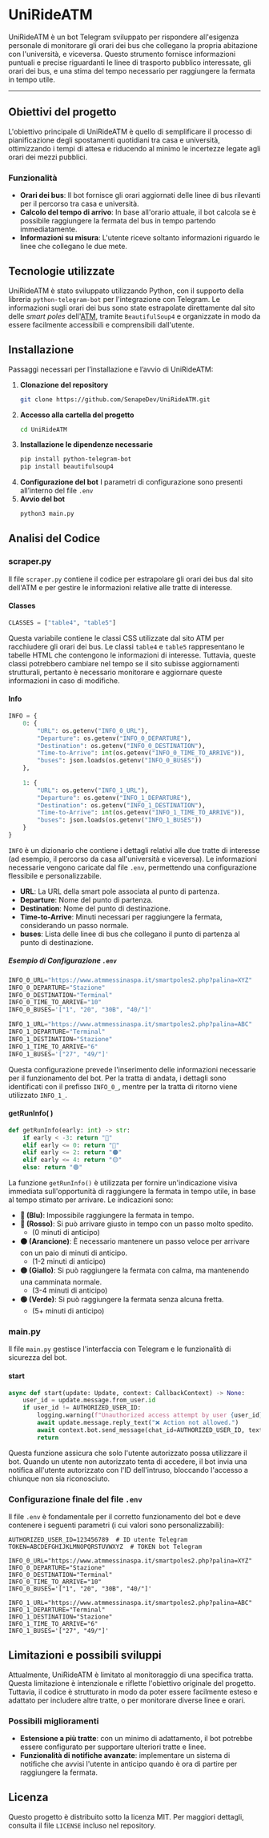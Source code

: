 # UniRideATM

UniRideATM è un bot Telegram sviluppato per rispondere all'esigenza personale di monitorare gli orari dei bus che collegano la propria abitazione con l'università, e viceversa. Questo strumento fornisce informazioni puntuali e precise riguardanti le linee di trasporto pubblico interessate, gli orari dei bus, e una stima del tempo necessario per raggiungere la fermata in tempo utile.

---
## Obiettivi del progetto
L'obiettivo principale di UniRideATM è quello di semplificare il processo di pianificazione degli spostamenti quotidiani tra casa e università, ottimizzando i tempi di attesa e riducendo al minimo le incertezze legate agli orari dei mezzi pubblici.

### Funzionalità
- **Orari dei bus**: Il bot fornisce gli orari aggiornati delle linee di bus rilevanti per il percorso tra casa e università.
- **Calcolo del tempo di arrivo**: In base all'orario attuale, il bot calcola se è possibile raggiungere la fermata del bus in tempo partendo immediatamente.
- **Informazioni su misura**: L'utente riceve soltanto informazioni riguardo le linee che collegano le due mete.

## Tecnologie utilizzate
UniRideATM è stato sviluppato utilizzando Python, con il supporto della libreria `python-telegram-bot` per l'integrazione con Telegram. Le informazioni sugli orari dei bus sono state estrapolate direttamente dal sito delle *smart poles* dell'[ATM](https://www.atmmessinaspa.it/smartpoles2.php), tramite `BeautifulSoup4` e organizzate in modo da essere facilmente accessibili e comprensibili dall'utente.
## Installazione
Passaggi necessari per l’installazione e l’avvio di UniRideATM:
1. **Clonazione del repository**
   ```bash
   git clone https://github.com/SenapeDev/UniRideATM.git
   ``` 
2. **Accesso alla cartella del progetto**
   ```bash
   cd UniRideATM
   ``` 
3. **Installazione le dipendenze necessarie**
   ```bash
   pip install python-telegram-bot
   pip install beautifulsoup4
   ``` 
4. **Configurazione del bot**
   I parametri di configurazione sono presenti all’interno del file `.env`
5. **Avvio del bot**
   ```bash
   python3 main.py
   ```

## Analisi del Codice
### scraper.py
Il file `scraper.py` contiene il codice per estrapolare gli orari dei bus dal sito dell'ATM e per gestire le informazioni relative alle tratte di interesse.
#### Classes
```python
CLASSES = ["table4", "table5"]
```
Questa variabile contiene le classi CSS utilizzate dal sito ATM per racchiudere gli orari dei bus. Le classi `table4` e `table5` rappresentano le tabelle HTML che contengono le informazioni di interesse. Tuttavia, queste classi potrebbero cambiare nel tempo se il sito subisse aggiornamenti strutturali, pertanto è necessario monitorare e aggiornare queste informazioni in caso di modifiche.

#### Info
```python
INFO = {
    0: {
        "URL": os.getenv("INFO_0_URL"),
        "Departure": os.getenv("INFO_0_DEPARTURE"),
        "Destination": os.getenv("INFO_0_DESTINATION"),
        "Time-to-Arrive": int(os.getenv("INFO_0_TIME_TO_ARRIVE")),
        "buses": json.loads(os.getenv("INFO_0_BUSES"))
    },
    
    1: {
        "URL": os.getenv("INFO_1_URL"),
        "Departure": os.getenv("INFO_1_DEPARTURE"),
        "Destination": os.getenv("INFO_1_DESTINATION"),
        "Time-to-Arrive": int(os.getenv("INFO_1_TIME_TO_ARRIVE")),
        "buses": json.loads(os.getenv("INFO_1_BUSES"))
    }
}
```
`INFO` è un dizionario che contiene i dettagli relativi alle due tratte di interesse (ad esempio, il percorso da casa all'università e viceversa). Le informazioni necessarie vengono caricate dal file `.env`, permettendo una configurazione flessibile e personalizzabile.
- **URL**: La URL della smart pole associata al punto di partenza.
- **Departure**: Nome del punto di partenza.
- **Destination**: Nome del punto di destinazione.
- **Time-to-Arrive**: Minuti necessari per raggiungere la fermata, considerando un passo normale.
- **buses**: Lista delle linee di bus che collegano il punto di partenza al punto di destinazione.

##### Esempio di Configurazione `.env`
```python
INFO_0_URL="https://www.atmmessinaspa.it/smartpoles2.php?palina=XYZ"
INFO_0_DEPARTURE="Stazione"
INFO_0_DESTINATION="Terminal"
INFO_0_TIME_TO_ARRIVE="10"
INFO_0_BUSES='["1", "20", "30B", "40/"]'

INFO_1_URL="https://www.atmmessinaspa.it/smartpoles2.php?palina=ABC"
INFO_1_DEPARTURE="Terminal"
INFO_1_DESTINATION="Stazione"
INFO_1_TIME_TO_ARRIVE="6"
INFO_1_BUSES='["27", "49/"]'
```
Questa configurazione prevede l'inserimento delle informazioni necessarie per il funzionamento del bot. Per la tratta di andata, i dettagli sono identificati con il prefisso `INFO_0_`, mentre per la tratta di ritorno viene utilizzato `INFO_1_`.

#### getRunInfo( )
```python
def getRunInfo(early: int) -> str: 
	if early < -3: return "🔵" 
	elif early <= 0: return "🔴" 
	elif early <= 2: return "🟠" 
	elif early <= 4: return "🟡" 
	else: return "🟢"
```
La funzione `getRunInfo()` è utilizzata per fornire un'indicazione visiva immediata sull'opportunità di raggiungere la fermata in tempo utile, in base al tempo stimato per arrivare. Le indicazioni sono:
- **🔵 (Blu)**: Impossibile raggiungere la fermata in tempo.
- **🔴 (Rosso)**: Si può arrivare giusto in tempo con un passo molto spedito. 
	- (0 minuti di anticipo)
- **🟠 (Arancione)**: È necessario mantenere un passo veloce per arrivare con un paio di minuti di anticipo.
	- (1-2 minuti di anticipo)
- **🟡 (Giallo)**: Si può raggiungere la fermata con calma, ma mantenendo una camminata normale.
	- (3-4 minuti di anticipo)
- **🟢 (Verde)**: Si può raggiungere la fermata senza alcuna fretta.
	- (5+ minuti di anticipo)

### main.py
Il file `main.py` gestisce l'interfaccia con Telegram e le funzionalità di sicurezza del bot.
#### start
```python
async def start(update: Update, context: CallbackContext) -> None:
    user_id = update.message.from_user.id
    if user_id != AUTHORIZED_USER_ID:
        logging.warning(f"Unauthorized access attempt by user {user_id}.")
        await update.message.reply_text("❌ Action not allowed.")
        await context.bot.send_message(chat_id=AUTHORIZED_USER_ID, text=f"⚠️ Tentativo di accesso non autorizzato da un utente #{user_id}.")
        return 
```
Questa funzione assicura che solo l'utente autorizzato possa utilizzare il bot. Quando un utente non autorizzato tenta di accedere, il bot invia una notifica all'utente autorizzato con l'ID dell'intruso, bloccando l'accesso a chiunque non sia riconosciuto.

### Configurazione finale del file `.env`
Il file `.env` è fondamentale per il corretto funzionamento del bot e deve contenere i seguenti parametri (i cui valori sono personalizzabili):
```env
AUTHORIZED_USER_ID=123456789  # ID utente Telegram
TOKEN=ABCDEFGHIJKLMNOPQRSTUVWXYZ  # TOKEN bot Telegram

INFO_0_URL="https://www.atmmessinaspa.it/smartpoles2.php?palina=XYZ"
INFO_0_DEPARTURE="Stazione"
INFO_0_DESTINATION="Terminal"
INFO_0_TIME_TO_ARRIVE="10"
INFO_0_BUSES='["1", "20", "30B", "40/"]'

INFO_1_URL="https://www.atmmessinaspa.it/smartpoles2.php?palina=ABC"
INFO_1_DEPARTURE="Terminal"
INFO_1_DESTINATION="Stazione"
INFO_1_TIME_TO_ARRIVE="6"
INFO_1_BUSES='["27", "49/"]'
```

## Limitazioni e possibili sviluppi
Attualmente, UniRideATM è limitato al monitoraggio di una specifica tratta. Questa limitazione è intenzionale e riflette l'obiettivo originale del progetto. Tuttavia, il codice è strutturato in modo da poter essere facilmente esteso e adattato per includere altre tratte, o per monitorare diverse linee e orari.
### Possibili miglioramenti
- **Estensione a più tratte**: con un minimo di adattamento, il bot potrebbe essere configurato per supportare ulteriori tratte e linee.
- **Funzionalità di notifiche avanzate**: implementare un sistema di notifiche che avvisi l'utente in anticipo quando è ora di partire per raggiungere la fermata.

## Licenza
Questo progetto è distribuito sotto la licenza MIT. Per maggiori dettagli, consulta il file `LICENSE` incluso nel repository.
